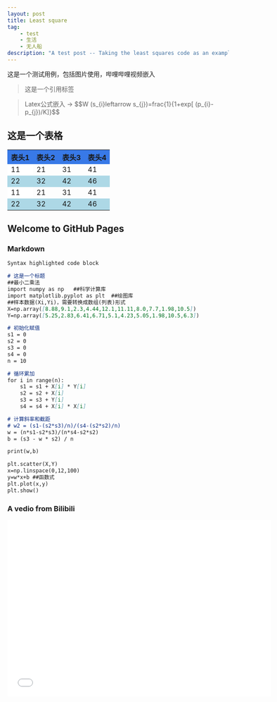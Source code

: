 ```yaml
---
layout: post
title: Least square
tag:
    - test
    - 生活
    - 无人船
description: "A test post -- Taking the least squares code as an example"
---
```

这是一个测试用例，包括图片使用，哔哩哔哩视频嵌入


<blockquote>
这是一个引用标签
</blockquote>

<blockquote>
Latex公式嵌入 → $$W (s_{i}leftarrow s_{j})=frac{1}{1+exp[ (p_{i}-p_{j})/K]}$$
</blockquote>

## 这是一个表格

<table>
    <tr>
        <th bgcolor="#3879e7">表头1</th>
        <th bgcolor="#3879e7">表头2</th>
        <th bgcolor="#3879e7">表头3</th>
        <th bgcolor="#3879e7">表头4</th>
    </tr>
    <tr>
        <td bgcolor="white">11</td>
        <td >21</td>
        <td>31</td>
        <td >41</td>
    </tr>
    <tr>
        <td bgcolor="lightblue">22</td>
        <td bgcolor="lightblue">32</td>
        <td bgcolor="lightblue">42</td>
        <td bgcolor=" #add8e6">46</td>
    </tr>
    <tr>
        <td bgcolor="white">11</td>
        <td >21</td>
        <td>31</td>
        <td >41</td>
    </tr>
    <tr>
        <td bgcolor="lightblue">22</td>
        <td bgcolor="lightblue">32</td>
        <td bgcolor="lightblue">42</td>
        <td bgcolor=" #add8e6">46</td>
    </tr>
</table>


## Welcome to GitHub Pages

### Markdown

```markdown
Syntax highlighted code block

# 这是一个标题
##最小二乘法
import numpy as np   ##科学计算库
import matplotlib.pyplot as plt  ##绘图库
##样本数据(Xi,Yi)，需要转换成数组(列表)形式
X=np.array([8.88,9.1,2.3,4.44,12.1,11.11,8.0,7.7,1.98,10.5])
Y=np.array([5.25,2.83,6.41,6.71,5.1,4.23,5.05,1.98,10.5,6.3])

# 初始化赋值
s1 = 0
s2 = 0
s3 = 0
s4 = 0
n = 10

# 循环累加
for i in range(n):
    s1 = s1 + X[i] * Y[i]
    s2 = s2 + X[i]
    s3 = s3 + Y[i]
    s4 = s4 + X[i] * X[i]

# 计算斜率和截距
# w2 = (s1-(s2*s3)/n)/(s4-(s2*s2)/n)
w = (n*s1-s2*s3)/(n*s4-s2*s2)
b = (s3 - w * s2) / n

print(w,b)

plt.scatter(X,Y)
x=np.linspace(0,12,100)
y=w*x+b ##函数式
plt.plot(x,y)
plt.show()

```



### A vedio from Bilibili
<iframe height="400" width="600" src="//player.bilibili.com/player.html?aid=974361420&bvid=BV1b44y1m7sT&cid=374406761&page=1" scrolling="no" border="0" frameborder="no" framespacing="0" allowfullscreen="true"> </iframe>
